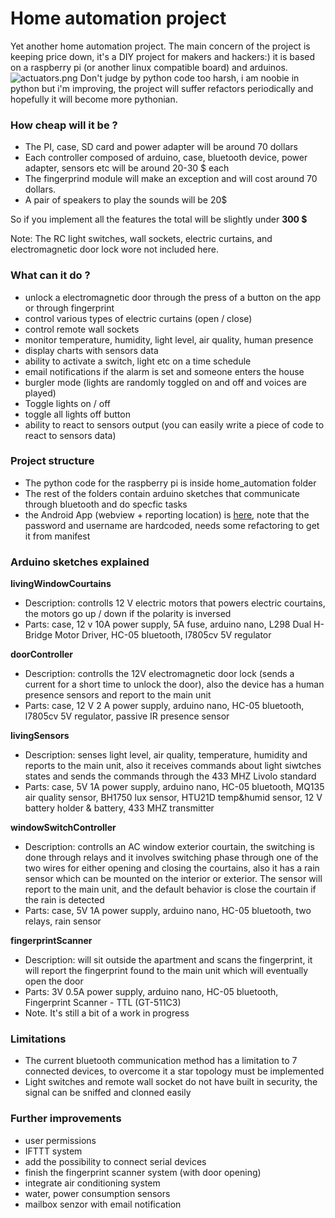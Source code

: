 # Home automation project #

Yet another home automation project. The main concern of the project is keeping price down, it's a DIY project for makers and hackers:) it is based on a raspberry pi (or another linux compatible board) and arduinos.
![actuators.png](https://bitbucket.org/repo/GERMME/images/2663228157-actuators.png)
Don't judge by python code too harsh, i am noobie in python but i'm improving, the project will suffer refactors periodically and hopefully it will become more pythonian.

### How cheap will it be ?  ###

* The PI, case, SD card and power adapter will be around 70 dollars
* Each controller composed of arduino, case, bluetooth device, power adapter, sensors etc will be around 20-30 $ each
* The fingerprind module will make an exception and will cost around 70 dollars.
* A pair of speakers to play the sounds will be 20$

So if you implement all the features the total will be slightly under **300 $**

Note: The RC light switches, wall sockets, electric curtains, and electromagnetic door lock wore not included here.

### What can it do ? ###

* unlock a electromagnetic door through the press of a button on the app or through fingerprint
* control various types of electric curtains (open / close)
* control remote wall sockets
* monitor temperature, humidity, light level, air quality, human presence 
* display charts with sensors data
* ability to activate a switch, light etc on a time schedule
* email notifications if the alarm is set and someone enters the house
* burgler mode (lights are randomly toggled on and off and voices are played)
* Toggle lights on / off
* toggle all lights off button
* ability to react to sensors output (you can easily write a piece of code to react to sensors data)

### Project structure ###
* The python code for the raspberry pi is inside home_automation folder
* The rest of the folders contain arduino sketches that communicate through bluetooth and do specfic tasks
* the Android App (webview + reporting location) is [here](https://bitbucket.org/danionescu/androidprojects/src/f9de4cec96bc4720326011c14c9a029436fe1488/HomeAutomation/?at=default), note that the password and username are hardcoded, needs some refactoring to get it from manifest

### Arduino sketches explained ###

**livingWindowCourtains**

* Description: controlls 12 V electric motors that powers electric courtains, the motors go up / down if the polarity is inversed
* Parts: case, 12 v 10A power supply, 5A fuse, arduino nano, L298 Dual H-Bridge Motor Driver, HC-05 bluetooth, l7805cv 5V regulator

**doorController**

* Description: controlls the 12V electromagnetic door lock (sends a current for a short time to unlock the door), also the device has a human presence sensors and report to the main unit 
* Parts: case, 12 V 2 A power supply, arduino nano, HC-05 bluetooth, l7805cv 5V regulator, passive IR presence sensor

**livingSensors** 

* Description: senses light level, air quality, temperature, humidity and reports to the main unit, also it receives commands about light siwtches states and sends the commands through the 433 MHZ Livolo standard
* Parts: case, 5V 1A power supply, arduino nano, HC-05 bluetooth, MQ135 air quality sensor, BH1750 lux sensor, HTU21D temp&humid sensor, 12 V battery holder & battery, 433 MHZ transmitter

**windowSwitchController**

* Description: controlls an AC window exterior courtain, the switching is done through relays and it involves switching phase through one of the two wires for either opening and closing the courtains, also it has a rain sensor which can be mounted on the interior or exterior. The sensor will report to the main unit, and the default behavior is close the courtain if the rain is detected
* Parts: case, 5V 1A power supply, arduino nano, HC-05 bluetooth, two relays, rain sensor

**fingerprintScanner**

* Description: will sit outside the apartment and scans the fingerprint, it will report the fingerprint found to the main unit which will eventually open the door
* Parts: 3V 0.5A power supply, arduino nano, HC-05 bluetooth, Fingerprint Scanner - TTL (GT-511C3)
* Note. It's still a bit of a work in progress

### Limitations ###

* The current bluetooth communication method has a limitation to 7 connected devices, to overcome it a star topology must be implemented
* Light switches and remote wall socket do not have built in security, the signal can be sniffed and clonned easily

### Further improvements ###
* user permissions
* IFTTT  system
* add the possibility to connect serial devices
* finish the fingerprint scanner system (with door opening)
* integrate air conditioning system
* water, power consumption sensors
* mailbox senzor with email notification